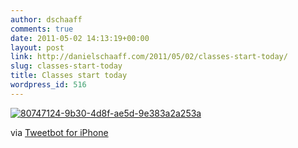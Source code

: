```yaml
---
author: dschaaff
comments: true
date: 2011-05-02 14:13:19+00:00
layout: post
link: http://danielschaaff.com/2011/05/02/classes-start-today/
slug: classes-start-today
title: Classes start today
wordpress_id: 516
---
```


[![80747124-9b30-4d8f-ae5d-9e383a2a253a](http://posterous.com/getfile/files.posterous.com/danielschaaff/FGvfHkjpaqIxqAHdBqemIqmIEEznydpCrxhvltGjsebvByBxrdDynunBtfHb/80747124-9B30-4D8F-AE5D-9E383A2A253A.jpeg.scaled500.jpg)](http://posterous.com/getfile/files.posterous.com/danielschaaff/FGvfHkjpaqIxqAHdBqemIqmIEEznydpCrxhvltGjsebvByBxrdDynunBtfHb/80747124-9B30-4D8F-AE5D-9E383A2A253A.jpeg.scaled1000.jpg)

  

via [Tweetbot for iPhone](http://tapbots.com/tweetbot)
